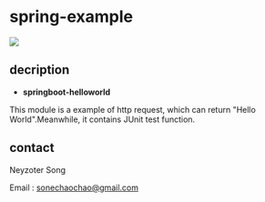# spring-example

![](https://img.shields.io/badge/license-MIT-000000.svg)

## decription

* **springboot-helloworld**

This module is a example of http request, which can return "Hello World".Meanwhile, it contains JUnit test function.

## contact

Neyzoter Song

Email : sonechaochao@gmail.com
